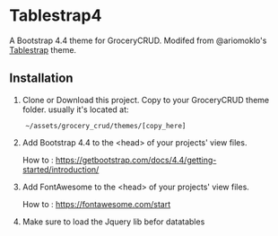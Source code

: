 # Tablestrap4
A Bootstrap 4.4 theme for GroceryCRUD. Modifed from @ariomoklo's [Tablestrap](https://github.com/ariomoklo/tablestrap) theme.

## Installation
1. Clone or Download this project. Copy to your GroceryCRUD theme folder. usually it's located at:
```
    ~/assets/grocery_crud/themes/[copy_here]
```
2. Add Bootstrap 4.4 to the &lt;head&gt; of your projects' view files.

    How to : <https://getbootstrap.com/docs/4.4/getting-started/introduction/>

3. Add FontAwesome to the &lt;head&gt; of your projects' view files.

    How to : <https://fontawesome.com/start>
    
4. Make sure to load the Jquery lib befor datatables
